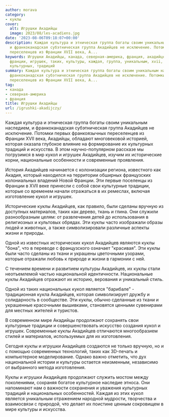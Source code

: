 ```yaml
---
author: morava
category:
- куклы
cover:
  alt: Игрушки Акадийцы
  image: 2023/08/les-acadiens.jpg
date: '2023-08-06T09:18:07+00:00'
description: Каждая культура и этническая группа богаты своим уникальным наследием,
  и франкоканадская субэтническая группа Акадийцев не исключение. Потомки первых франкоязычных
  переселенцев из Франции XVII века, А...
keywords: Игрушки Акадийцы, канада, северная-америка, франция, акадийцев, куклы, кукол,
  франции, игрушек, таких, культуры, каждая, группа, уникальным, xvii, акадийцы, которая,
  культурных, традиций
summary: Каждая культура и этническая группа богаты своим уникальным наследием, и
  франкоканадская субэтническая группа Акадийцев не исключение. Потомки первых франкоязычных
  переселенцев из Франции XVII века, А...
tag:
- канада
- северная-америка
- франция
title: Игрушки Акадийцы
url: /igrushki-akadijczy/
---
```


Каждая культура и этническая группа богаты своим уникальным наследием, и франкоканадская субэтническая группа Акадийцев не исключение. Потомки первых франкоязычных переселенцев из Франции XVII века, Акадийцы, обладают многовековой историей, которая оказала глубокое влияние на формирование их культурных традиций и искусства. В этом научно-популярном рассказе мы погрузимся в мир кукол и игрушек Акадийцев, изучим их исторические корни, национальные особенности и современные проявления.

История Акадийцев начинается с колонизации региона, известного как Акадия, который находился на территории обширных французских колониальных владений Новой Франции. Эти первые поселенцы из Франции в XVII веке принесли с собой свои культурные традиции, которые со временем начали отражаться в их ремеслах, включая изготовление кукол и игрушек.

Исторические куклы Акадийцев, как правило, были сделаны вручную из доступных материалов, таких как дерево, ткань и глина. Они служили разнообразным целям: от развлечения детей до использования в религиозных и культовых обрядах. Эти куклы часто изображали образы людей и животных, а также символизировали различные аспекты жизни и природы.

Одной из известных исторических кукол Акадийцев являются куклы "бона", что в переводе с французского означает "красивая". Эти куклы были часто сделаны из ткани и украшены цветочными узорами, которые отражали любовь к природе и жизни в гармонии с ней.

С течением времени и развитием культуры Акадийцев, их куклы стали неотъемлемой частью национальной идентичности. Национальные куклы Акадийцев отражают их историю, верования и уникальный стиль.

Одной из таких национальных кукол является "барибале" \- традиционная кукла Акадийцев, которая символизирует дружбу и солидарность в сообществе. Эти куклы, обычно сделанные из ткани и украшенные красочными вышивками, становятся ценными сувенирами для местных жителей и туристов.

В современном мире Акадийцы продолжают сохранять свои культурные традиции и совершенствовать искусство создания кукол и игрушек. Современные куклы Акадийцев отличаются многообразием стилей и материалов, используемых для их изготовления.

Сегодня куклы и игрушки Акадийцев создаются не только вручную, но и с помощью современных технологий, таких как 3D-печать и компьютерное моделирование. Однако важно отметить, что дух национальной истории и культуры остается неизменным, независимо от выбранного метода изготовления.

Куклы и игрушки Акадийцев продолжают служить мостом между поколениями, сохраняя богатое культурное наследие этноса. Они напоминают нам о важности сохранения и уважения культурных традиций и национальных особенностей. Каждая из этих кукол является уникальным отражением народной мудрости, творчества и взаимосвязи с природой, что делает их поистине ценным сокровищем в мире культуры и искусства.